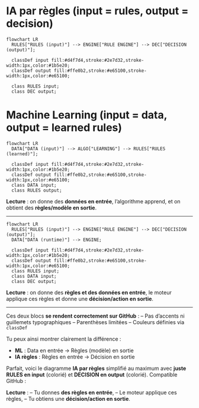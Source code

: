 
# IA par règles (input = rules, output = decision)

```mermaid
flowchart LR
  RULES["RULES (input)"] --> ENGINE["RULE ENGINE"] --> DEC["DECISION (output)"];

  classDef input fill:#d4f7d4,stroke:#2e7d32,stroke-width:1px,color:#1b5e20;
  classDef output fill:#ffe0b2,stroke:#e65100,stroke-width:1px,color:#e65100;

  class RULES input;
  class DEC output;
```

# Machine Learning (input = data, output = learned rules)

```mermaid
flowchart LR
  DATA["DATA (input)"] --> ALGO["LEARNING"] --> RULES["RULES (learned)"];
  
  classDef input fill:#d4f7d4,stroke:#2e7d32,stroke-width:1px,color:#1b5e20;
  classDef output fill:#ffe0b2,stroke:#e65100,stroke-width:1px,color:#e65100;
  class DATA input;
  class RULES output;
```

**Lecture** : on donne des **données en entrée**, l’algorithme apprend, et on obtient des **règles/modèle en sortie**.

---



```mermaid
flowchart LR
  RULES["RULES (input)"] --> ENGINE["RULE ENGINE"] --> DEC["DECISION (output)"];
  DATA["DATA (runtime)"] --> ENGINE;

  classDef input fill:#d4f7d4,stroke:#2e7d32,stroke-width:1px,color:#1b5e20;
  classDef output fill:#ffe0b2,stroke:#e65100,stroke-width:1px,color:#e65100;
  class RULES input;
  class DATA input;
  class DEC output;
```

**Lecture** : on donne des **règles et des données en entrée**, le moteur applique ces règles et donne une **décision/action en sortie**.

---

Ces deux blocs **se rendent correctement sur GitHub** :
– Pas d’accents ni guillemets typographiques
– Parenthèses limitées
– Couleurs définies via `classDef`

Tu peux ainsi montrer clairement la différence :

* **ML** : Data en entrée → Règles (modèle) en sortie
* **IA règles** : Règles en entrée → Décision en sortie




Parfait, voici le diagramme **IA par règles** simplifié au maximum avec **juste RULES en input** (colorié) et **DECISION en output** (colorié). Compatible GitHub :



**Lecture** :
– Tu donnes **des règles en entrée**,
– Le moteur applique ces règles,
– Tu obtiens une **décision/action en sortie**.

